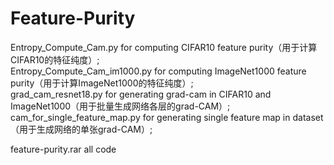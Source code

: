 # Feature-Purity

Entropy_Compute_Cam.py for computing CIFAR10 feature purity（用于计算CIFAR10的特征纯度）;    
Entropy_Compute_Cam_im1000.py for computing ImageNet1000 feature purity（用于计算ImageNet1000的特征纯度）;   
grad_cam_resnet18.py for generating grad-cam in CIFAR10 and ImageNet1000（用于批量生成网络各层的grad-CAM）;   
cam_for_single_feature_map.py for generating single feature map in dataset（用于生成网络的单张grad-CAM）;   

feature-purity.rar  all code 
